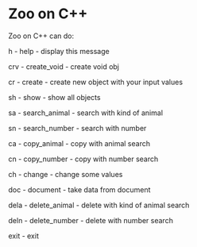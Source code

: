 # Zoo on C++

Zoo on C++ can do:

h - help - display this message

crv - create_void - create void obj

cr - create - create new object with your input values

sh - show - show all objects

sa - search_animal - search with kind of animal

sn - search_number - search with number

ca - copy_animal - copy with animal search

cn - copy_number - copy with number search

ch - change - change some values

doc - document - take data from document

dela - delete_animal - delete with kind of animal search

deln - delete_number - delete with number search

exit - exit
